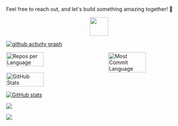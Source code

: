 Feel free to reach out, and let's build something amazing together! 🚀
<p align="center">
<img src="https://github.com/NST-SDC/Logo/releases/download/L1/AT-HD-removebg-preview.png" height="50"></p>

[![github activity graph](https://github-readme-activity-graph.vercel.app/graph?username=NST-SDC&bg_color=000000&color=53f547&line=65f207&point=2c42ed&area=true&hide_border=true)](https://github.com/NST-SDC/github-readme-activity-graph)

 <div style="display: flex; justify-content: space-between;">
    <img src="http://github-profile-summary-cards.vercel.app/api/cards/repos-per-language?username=NST-SDC&theme=aura" alt="Repos per Language" width="45%" />
    <img src="http://github-profile-summary-cards.vercel.app/api/cards/most-commit-language?username=NST-SDC&theme=aura" alt="Most Commit Language" width="45%" />
</div>

<div style="display: flex; justify-content: space-between;">
    <img src="http://github-profile-summary-cards.vercel.app/api/cards/stats?username=NST-SDC&theme=aura" alt="GitHub Stats" width="45%" />
</div>


[![GitHub stats](https://github-readme-stats.vercel.app/api?username=NST-SDC&show_icons=true&theme=dark)](https://github.com/NST-SDC)

![](https://github-readme-stats.vercel.app/api/top-langs/?username=NST-SDC&theme=dark&hide_border=false&include_all_commits=false&count_private=false&layout=compact)

![](https://github-contributor-stats.vercel.app/api?username=NST-SDC&limit=5&theme=dark&combine_all_yearly_contributions=true)


